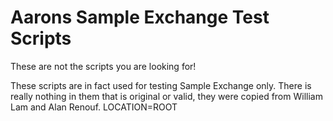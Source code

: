 # Aarons Sample Exchange Test Scripts
These are not the scripts you are looking for!

These scripts are in fact used for testing Sample Exchange only.  There is really nothing in them that is original or valid, they were copied from William Lam and Alan Renouf.
LOCATION=ROOT
